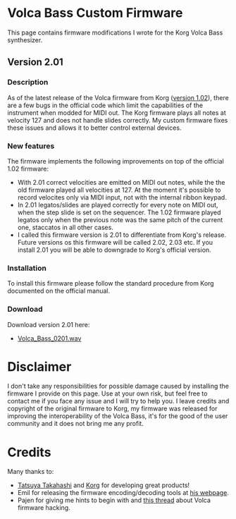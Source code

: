 # Volca Bass Custom Firmware
This page contains firmware modifications I wrote for the Korg Volca Bass synthesizer.
## Version 2.01
### Description
As of the latest release of the Volca firmware from Korg ([version 1.02](https://www.korg.com/us/support/download/software/0/140/4365/)), there are a few bugs in the official code which limit the capabilities of the instrument when modded for MIDI out. The Korg firmware plays all notes at velocity 127 and does not handle slides correctly. My custom firmware fixes these issues and allows it to better control external devices.
### New features
The firmware implements the following improvements on top of the official 1.02 firmware:
* With 2.01 correct velocities are emitted on MIDI out notes, while the the old firmware played all velocities at 127. At the moment it's possible to record velocites only via MIDI input, not with the internal ribbon keypad.
* In 2.01 legatos/slides are played correctly for every note on MIDI out, when the step slide is set on the sequencer. The 1.02 firmware played legatos only when the previous note was the same pitch of the current one, staccatos in all other cases.
* I called this firmware version is 2.01 to differentiate from Korg's release. Future versions os this firmware will be called 2.02, 2.03 etc. If you install 2.01 you will be able to downgrade to Korg's official version.
### Installation
To install this firmware please follow the standard procedure from Korg documented on the official manual.
### Download
Download version 2.01 here:
* [Volca_Bass_0201.wav](Volca_Bass_0201.wav?raw=true)
# Disclaimer
I don't take any responsibilities for possible damage caused by installing the firmware I provide on this page. Use at your own risk, but feel free to contact me if you face any issue and I will try to help you. I leave credits and copyright of the original firmware to Korg, my firmware was released for improving the interoperability of the Volca Bass, it's for the good of the user community and it does not bring me any profit.
# Credits
Many thanks to:
* [Tatsuya Takahashi](https://www.tatsuyatakahashi.com/) and [Korg](https://www.korg.com) for developing great products!
* Emil for releasing the firmware encoding/decoding tools at [his webpage](https://uglyduck.vajn.icu/ep/archive/2018/01/).
* Pajen for giving me hints to begin with and [this thread](https://www.gearslutz.com/board/electronic-music-instruments-and-electronic-music-production/1232112-volca-sample-firmware-hack.html?s=9dd803db3f00c353b81f8eccea4ead0a) about Volca firmware hacking.
